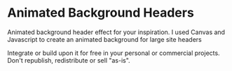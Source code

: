 Animated Background Headers
=========

Animated background header effect for your inspiration. I used Canvas and Javascript to create an animated background for large site headers


Integrate or build upon it for free in your personal or commercial projects. Don't republish, redistribute or sell "as-is". 



